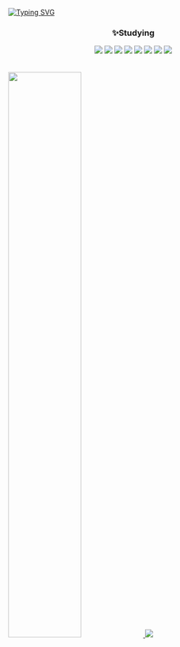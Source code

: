 [![Typing SVG](https://readme-typing-svg.demolab.com?font=Charm&size=30&pause=1000&color=A0C4FF&center=true&width=435&lines=Hello%2C+I'm+Jaeyoon&repeat=false)](https://git.io/typing-svg)

<div align="center">

### ✨Studying

<img src="https://img.shields.io/badge/react-61DAFB?style=flat-square&logo=react&logoColor=white">
<img src="https://img.shields.io/badge/javascript-F7DF1E?style=flat-square&logo=javascript&logoColor=white">
<img src="https://img.shields.io/badge/node.js-339933?style=flat-square&logo=node.js&logoColor=white">
<img src="https://img.shields.io/badge/HTML5-E34F26?style=flat-square&logo=HTML5&logoColor=white">   

<img src="https://img.shields.io/badge/css3-1572B6?style=flat-square&logo=css3&logoColor=white">
<img src="https://img.shields.io/badge/java-936639?style=flat-square&logo=java&logoColor=white">
<img src="https://img.shields.io/badge/mysql-4479A1?style=flat-square&logo=mysql&logoColor=white">
<img src="https://img.shields.io/badge/mongodb-47A248?style=flat-square&logo=mongodb&logoColor=white">   

</div>
</br></br>

<a href="#">
  <img src="https://github-readme-stats.vercel.app/api?username=jaeyooon&theme=rose_pine&show_icons=true" width="54%">
</a>
<a href="#">
  <img src="https://github-readme-stats.vercel.app/api/top-langs/?username=jaeyooon&exclude_repo=dkssud8150.github.io&layout=compact&theme=buefy">
</a>

